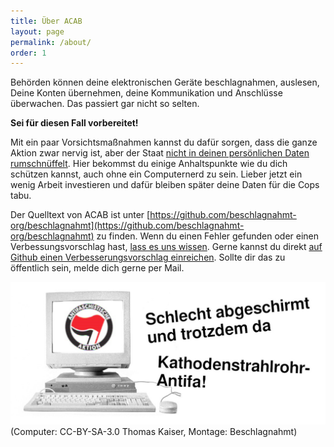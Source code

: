 ```yaml
---
title: Über ACAB
layout: page
permalink: /about/
order: 1
---
```


Behörden können deine elektronischen Geräte beschlagnahmen, auslesen, Deine Konten übernehmen, deine Kommunikation und Anschlüsse überwachen. Das passiert gar nicht so selten. 

**Sei für diesen Fall vorbereitet!**

Mit ein paar Vorsichtsmaßnahmen kannst du dafür sorgen, dass die ganze Aktion zwar nervig ist, aber der Staat [nicht in deinen persönlichen Daten rumschnüffelt](https://www.kontextwochenzeitung.de/debatte/438/linksunten-6138.html). 
Hier bekommst du einige Anhaltspunkte wie du dich schützen kannst, auch ohne ein Computernerd zu sein. Lieber jetzt ein wenig Arbeit investieren und dafür bleiben später deine Daten für die Cops tabu.

Der Quelltext von ACAB ist unter [https://github.com/beschlagnahmt-org/beschlagnahmt](https://github.com/beschlagnahmt-org/beschlagnahmt) zu finden. 
Wenn du einen Fehler gefunden oder einen Verbessungsvorschlag hast, [lass es uns wissen](https://github.com/beschlagnahmt-org/beschlagnahmt/issues).
Gerne kannst du direkt [auf Github einen Verbesserungsvorschlag einreichen](https://github.com/beschlagnahmt-org/beschlagnahmt/pulls).
Sollte dir das zu öffentlich sein, melde dich gerne per Mail.

![](../assets/pages/crt-antifa.jpg)  
(Computer: CC-BY-SA-3.0 Thomas Kaiser, Montage: Beschlagnahmt)
